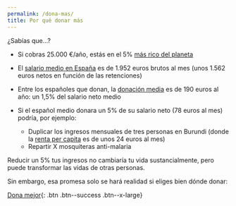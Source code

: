 ```yaml
---
permalink: /dona-mas/
title: Por qué donar más
---
```


¿Sabías que...?

* Si cobras 25.000 €/año, estás en el 5% [más rico del planeta](https://80000hours.org/career-guide/anyone-make-a-difference/#how-is-this-possible)

* El [salario medio en España](http://www.ine.es/dyngs/INEbase/es/operacion.htm?c=Estadistica_C&cid=1254736045053&menu=ultiDatos&idp=1254735976596#) es de 1.952 euros brutos al mes (unos 1.562 euros netos en función de las retenciones)

* Entre los españoles que donan, la [donación media](http://www.fundaciones.org/es/noticias-aef/infografia-sector-fundacional) es de 190 euros al año: un 1,5% del salario neto medio

* Si el español medio donara un 5% de su salario neto (78 euros al mes) podría, por ejemplo:

  - Duplicar los ingresos mensuales de tres personas en Burundi (donde la [renta per capita](https://data.worldbank.org/indicator/NY.GDP.PCAP.CD?year_high_desc=false) es de unos 24 euros al mes)
  - Repartir X mosquiteras anti-malaria

Reducir un 5% tus ingresos no cambiaría tu vida sustancialmente, pero puede transformar las vidas de otras personas.

Sin embargo, esa promesa solo se hará realidad si eliges bien dónde donar:

[Dona mejor](/dona-mejor/){: .btn .btn--success .btn--x-large}
